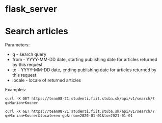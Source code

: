 # flask_server

# Search articles

Parameters:

* q - search query
* from - YYYY-MM-DD date, starting publishing date for articles returned by this request
* to - YYYY-MM-DD date, ending publishing date for articles returned by this request
* locale - locale of returned articles

Examples:
```
curl -X GET https://team08-21.studenti.fiit.stuba.sk/api/v1/search/?q=Marian+Kocner
```
```
curl -X GET https://team08-21.studenti.fiit.stuba.sk/api/v1/search/?q=Marian+Kocner&locale=en-gb&from=2020-01-01&to=2021-01-01
```
